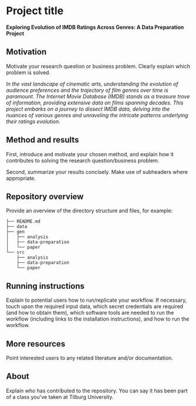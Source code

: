 # Project title

__Exploring Evolution of IMDB Ratings Across Genres: A Data Preparation Project__


## Motivation

Motivate your research question or business problem. Clearly explain which problem is solved.

_In the vast landscape of cinematic arts, understanding the evolution of audience preferences and the trajectory of film genres over time is paramount. The Internet Movie Database (IMDB) stands as a treasure trove of information, providing extensive data on films spanning decades. This project embarks on a journey to dissect IMDB data, delving into the nuances of various genres and unraveling the intricate patterns underlying their ratings evolution._


## Method and results

First, introduce and motivate your chosen method, and explain how it contributes to solving the research question/business problem.

Second, summarize your results concisely. Make use of subheaders where appropriate.


## Repository overview

Provide an overview of the directory structure and files, for example:

```
├── README.md
├── data
├── gen
│   ├── analysis
│   ├── data-preparation
│   └── paper
└── src
    ├── analysis
    ├── data-preparation
    └── paper
```

## Running instructions

Explain to potential users how to run/replicate your workflow. If necessary, touch upon the required input data, which secret credentials are required (and how to obtain them), which software tools are needed to run the workflow (including links to the installation instructions), and how to run the workflow.


## More resources

Point interested users to any related literature and/or documentation.


## About

Explain who has contributed to the repository. You can say it has been part of a class you've taken at Tilburg University.

